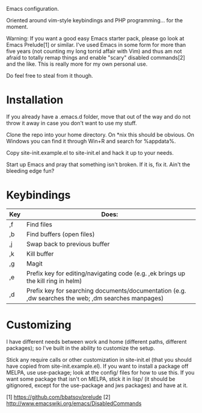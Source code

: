 Emacs configuration.

Oriented around vim-style keybindings and PHP programming... for the
moment.

Warning: If you want a good easy Emacs starter pack, please go look at
Emacs Prelude[1] or similar.  I've used Emacs in some form for more
than five years (not counting my long torrid affair with Vim) and thus
am not afraid to totally remap things and enable "scary" disabled
commands[2] and the like.  This is really more for my own personal
use.

Do feel free to steal from it though.

# Installation

If you already have a .emacs.d folder, move that out of the way and
do not throw it away in case you don't want to use my stuff.

Clone the repo into your home directory.  On *nix this should be
obvious.  On Windows you can find it through Win+R and search for
%appdata%.

Copy site-init.example.el to site-init.el and hack it up to your
needs.

Start up Emacs and pray that something isn't broken.  If it is, fix
it.  Ain't the bleeding edge fun?

# Keybindings

Key | Does:
--- | -----
,f  | Find files
,b  | Find buffers (open files)
,j  | Swap back to previous buffer
,k  | Kill buffer
,g  | Magit
,e  | Prefix key for editing/navigating code (e.g. ,ek brings up the  kill ring in helm)
,d  | Prefix key for searching documents/documentation (e.g. ,dw searches the web; ,dm searches manpages)

# Customizing

I have different needs between work and home (different paths,
different packages); so I've built in the ability to customize the
setup.

Stick any require calls or other customization in site-init.el (that
you should have copied from site-init.example.el).  If you want to
install a package off MELPA, use use-package; look at the config/
files for how to use this.  If you want some package that isn't on
MELPA, stick it in lisp/ (it should be gitignored, except for the
use-package and jws packages) and have at it.

[1] https://github.com/bbatsov/prelude
[2] http://www.emacswiki.org/emacs/DisabledCommands
